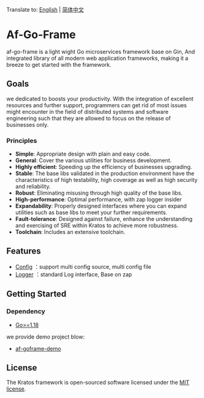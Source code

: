
Translate to: [English](README.md) | [简体中文](README_zh.md)

# Af-Go-Frame
af-go-frame is a light wight Go microservices framework base on Gin, And integrated library of all modern web application frameworks, making it a breeze to get started with the framework.

## Goals
we dedicated to boosts your productivity. With the integration of excellent resources and further support, programmers can get rid of most issues might encounter in the field of distributed systems and software engineering such that they are allowed to focus on the release of businesses only.


### Principles
* **Simple**: Appropriate design with plain and easy code.
* **General**: Cover the various utilities for business development.
* **Highly efficient**: Speeding up the efficiency of businesses upgrading.
* **Stable**: The base libs validated in the production environment have the characteristics of high testability, high coverage as well as high security and reliability.
* **Robust**: Eliminating misusing through high quality of the base libs.
* **High-performance**: Optimal performance, with zap logger insider
* **Expandability**: Properly designed interfaces where you can expand utilities such as base libs to meet your further requirements.
* **Fault-tolerance**: Designed against failure, enhance the understanding and exercising of SRE within Kratos to achieve more robustness.
* **Toolchain**: Includes an extensive toolchain.



## Features
* [Config](docs/component/config.md) ：support multi config source, multi config file
* [Logger](docs/component/logger.md) ：standard Log interface, Base on zap


## Getting Started

### Dependency
- [Go>=1.18](https://golang.org/dl/)

we provide demo project blow:
* [af-goframe-demo](https://github.com/jinguoxing/af-goframe-demo)



## License

The Kratos framework is open-sourced software licensed under the [MIT license](./LICENSE).